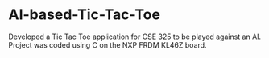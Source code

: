 # AI-based-Tic-Tac-Toe
Developed a Tic Tac Toe application for CSE 325 to be played against an AI. Project was coded using C on the NXP FRDM KL46Z board.
